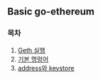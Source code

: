 ## Basic go-ethereum

### 목차

01. [Geth 실행](./geth/) 
02. [기본 명령어](./basic-command/)
03. [address와 keystore](//address-keystore/)